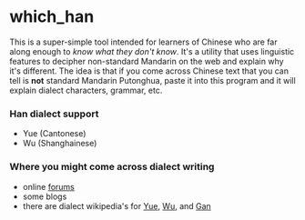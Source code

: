 # which_han
This is a super-simple tool intended for learners of Chinese who are far along enough to *know what they don't know*. It's a utility that uses linguistic features to decipher non-standard Mandarin on the web and explain why it's different. The idea is that if you come across Chinese text that you can tell is __not__ standard Mandarin Putonghua, paste it into this program and it will explain dialect characters, grammar, etc.

### Han dialect support
* Yue (Cantonese)
* Wu (Shanghainese)

### Where you might come across dialect writing
* online [forums](https://www.shanghaining.com/forum-3-1.html)
* some blogs
* there are dialect wikipedia's for [Yue](https://zh-yue.wikipedia.org/wiki/), [Wu](https://wuu.wikipedia.org/wiki), and [Gan](https://gan.wikipedia.org/wiki)
